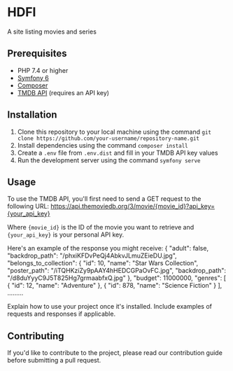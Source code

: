 # HDFI

A site listing movies and series

## Prerequisites

- PHP 7.4 or higher
- [Symfony 6](https://symfony.com/download)
- [Composer](https://getcomposer.org/)
- [TMDB API](https://www.themoviedb.org/documentation/api) (requires an API key)

## Installation

1. Clone this repository to your local machine using the command `git clone https://github.com/your-username/repository-name.git`
2. Install dependencies using the command `composer install`
3. Create a `.env` file from `.env.dist` and fill in your TMDB API key values
4. Run the development server using the command `symfony serve`

## Usage

To use the TMDB API, you'll first need to send a GET request to the following URL:
  https://api.themoviedb.org/3/movie/{movie_id}?api_key={your_api_key}

Where `{movie_id}` is the ID of the movie you want to retrieve and `{your_api_key}` is your personal API key.

Here's an example of the response you might receive:
    {
  "adult": false,
  "backdrop_path": "/phxiKFDvPeQj4AbkvJLmuZEieDU.jpg",
  "belongs_to_collection": {
  "id": 10,
  "name": "Star Wars Collection",
  "poster_path": "/iTQHKziZy9pAAY4hHEDCGPaOvFC.jpg",
  "backdrop_path": "/d8duYyyC9J5T825Hg7grmaabfxQ.jpg"
  },
  "budget": 11000000,
  "genres": [
  {
  "id": 12,
  "name": "Adventure"
  },
  {
  "id": 878,
  "name": "Science Fiction"
  }
  ],
  .........

Explain how to use your project once it's installed. Include examples of requests and responses if applicable.

## Contributing

If you'd like to contribute to the project, please read our contribution guide before submitting a pull request.
